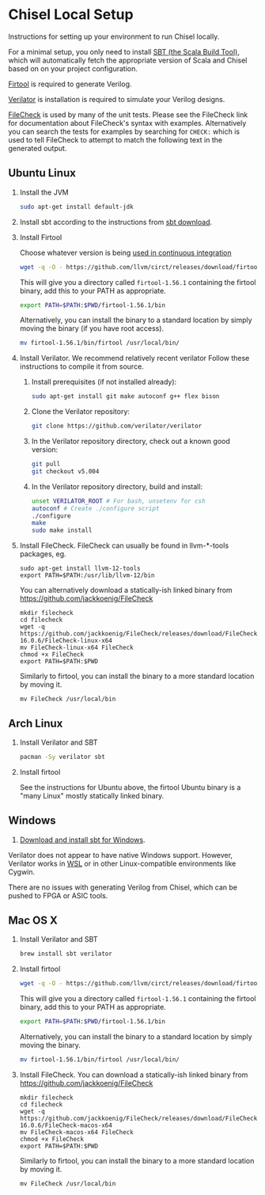 # Chisel Local Setup
Instructions for setting up your environment to run Chisel locally.

For a minimal setup, you only need to install [SBT (the Scala Build Tool)](http://www.scala-sbt.org), which will automatically fetch the appropriate version of Scala and Chisel based on on your project configuration.

[Firtool](https://github.com/llvm/circt) is required to generate Verilog.

[Verilator](https://www.veripool.org/wiki/verilator) is installation is required to simulate your Verilog designs.

[FileCheck](https://llvm.org/docs/CommandGuide/FileCheck.html) is used by many of the unit tests.
Please see the FileCheck link for documentation about FileCheck's syntax with examples.
Alternatively you can search the tests for examples by searching for `CHECK:` which is used to tell FileCheck to attempt to match the following text in the generated output.

## Ubuntu Linux

1.  Install the JVM
    ```bash
    sudo apt-get install default-jdk
    ```

1.  Install sbt according to the instructions from [sbt download](https://www.scala-sbt.org/download.html).

1.  Install Firtool

    Choose whatever version is being [used in continuous integration](.github/workflows/install-circt/action.yml)
    ```bash
    wget -q -O - https://github.com/llvm/circt/releases/download/firtool-1.56.1/circt-full-shared-linux-x64.tar.gz | tar -zx
    ```
    This will give you a directory called `firtool-1.56.1` containing the firtool binary, add this to your PATH as appropriate.
    ```bash
    export PATH=$PATH:$PWD/firtool-1.56.1/bin
    ```
    Alternatively, you can install the binary to a standard location by simply moving the binary (if you have root access).
    ```bash
    mv firtool-1.56.1/bin/firtool /usr/local/bin/
    ```


1.  Install Verilator.
    We recommend relatively recent verilator
    Follow these instructions to compile it from source.

    1.  Install prerequisites (if not installed already):
        ```bash
        sudo apt-get install git make autoconf g++ flex bison
        ```

    2.  Clone the Verilator repository:
        ```bash
        git clone https://github.com/verilator/verilator
        ```

    3.  In the Verilator repository directory, check out a known good version:
        ```bash
        git pull
        git checkout v5.004
        ```

    4.  In the Verilator repository directory, build and install:
        ```bash
        unset VERILATOR_ROOT # For bash, unsetenv for csh
        autoconf # Create ./configure script
        ./configure
        make
        sudo make install
        ```

1.  Install FileCheck.
    FileCheck can usually be found in llvm-\*-tools packages, eg.
    ```
    sudo apt-get install llvm-12-tools
    export PATH=$PATH:/usr/lib/llvm-12/bin
    ```

    You can alternatively download a statically-ish linked binary from https://github.com/jackkoenig/FileCheck
    ```
    mkdir filecheck
    cd filecheck
    wget -q https://github.com/jackkoenig/FileCheck/releases/download/FileCheck-16.0.6/FileCheck-linux-x64
    mv FileCheck-linux-x64 FileCheck
    chmod +x FileCheck
    export PATH=$PATH:$PWD
    ```
    Similarly to firtool, you can install the binary to a more standard location by moving it.
    ```
    mv FileCheck /usr/local/bin
    ```

## Arch Linux
1.  Install Verilator and SBT
    ```bash
    pacman -Sy verilator sbt
    ```

1. Install firtool

    See the instructions for Ubuntu above, the firtool Ubuntu binary is a "many Linux" mostly statically linked binary.

## Windows
1.  [Download and install sbt for Windows](https://www.scala-sbt.org/download.html).

Verilator does not appear to have native Windows support.
However, Verilator works in [WSL](https://docs.microsoft.com/en-us/windows/wsl/install-win10) or in other Linux-compatible environments like Cygwin.

There are no issues with generating Verilog from Chisel, which can be pushed to FPGA or ASIC tools.

## Mac OS X
1.  Install Verilator and SBT
    ```bash
    brew install sbt verilator
    ```

1.  Install firtool

    ```bash
    wget -q -O - https://github.com/llvm/circt/releases/download/firtool-1.56.1/circt-full-shared-macos-x64.tar.gz | tar -zx
    ```
    This will give you a directory called `firtool-1.56.1` containing the firtool binary, add this to your PATH as appropriate.
    ```bash
    export PATH=$PATH:$PWD/firtool-1.56.1/bin
    ```
    Alternatively, you can install the binary to a standard location by simply moving the binary.
    ```bash
    mv firtool-1.56.1/bin/firtool /usr/local/bin/
    ```

1.  Install FileCheck.
    You can download a statically-ish linked binary from https://github.com/jackkoenig/FileCheck
    ```
    mkdir filecheck
    cd filecheck
    wget -q https://github.com/jackkoenig/FileCheck/releases/download/FileCheck-16.0.6/FileCheck-macos-x64
    mv FileCheck-macos-x64 FileCheck
    chmod +x FileCheck
    export PATH=$PATH:$PWD
    ```
    Similarly to firtool, you can install the binary to a more standard location by moving it.
    ```
    mv FileCheck /usr/local/bin
    ```
